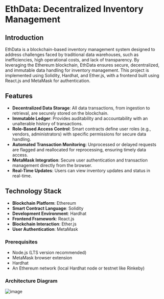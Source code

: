 # EthData: Decentralized Inventory Management

## Introduction
EthData is a blockchain-based inventory management system designed to address challenges faced by traditional data warehouses, such as inefficiencies, high operational costs, and lack of transparency. By leveraging the Ethereum blockchain, EthData ensures secure, decentralized, and immutable data handling for inventory management. This project is implemented using Solidity, Hardhat, and Ether.js, with a frontend built using React.js and MetaMask for authentication.

## Features
- **Decentralized Data Storage**: All data transactions, from ingestion to retrieval, are securely stored on the blockchain.
- **Immutable Ledger**: Provides auditability and accountability with an unalterable history of transactions.
- **Role-Based Access Control**: Smart contracts define user roles (e.g., vendors, administrators) with specific permissions for secure data handling.
- **Automated Transaction Monitoring**: Unprocessed or delayed requests are flagged and reallocated for reprocessing, ensuring timely data access.
- **MetaMask Integration**: Secure user authentication and transaction management directly from the browser.
- **Real-Time Updates**: Users can view inventory updates and status in real-time.

## Technology Stack
- **Blockchain Platform**: Ethereum
- **Smart Contract Language**: Solidity
- **Development Environment**: Hardhat
- **Frontend Framework**: React.js
- **Blockchain Interaction**: Ether.js
- **User Authentication**: MetaMask

### Prerequisites
- Node.js (LTS version recommended)
- MetaMask browser extension
- Hardhat
- An Ethereum network (local Hardhat node or testnet like Rinkeby)

### Architecture Diagram
![image](https://github.com/user-attachments/assets/432d8132-cf24-49db-9278-e84c0e4dbc87)

